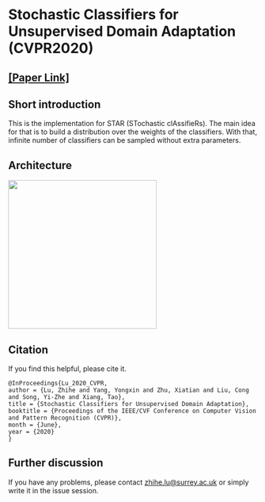 # Stochastic Classifiers for Unsupervised Domain Adaptation (CVPR2020)

## [[Paper Link]](https://openaccess.thecvf.com/content_CVPR_2020/papers/Lu_Stochastic_Classifiers_for_Unsupervised_Domain_Adaptation_CVPR_2020_paper.pdf)

## Short introduction

This is the implementation for STAR (STochastic clAssifieRs). The main idea for that is to build a distribution over the weights of the classifiers. With that, infinite number of classifiers can be sampled without extra parameters.

## Architecture
<a href="url"><img src="https://github.com/zhiheLu/STAR_Stochastic_Classifiers_for_UDA/blob/master/digit_signal_classification/doc/architecture.jpg" align="center" height="300" width="300" ></a>

## Citation

If you find this helpful, please cite it.

```
@InProceedings{Lu_2020_CVPR,
author = {Lu, Zhihe and Yang, Yongxin and Zhu, Xiatian and Liu, Cong and Song, Yi-Zhe and Xiang, Tao},
title = {Stochastic Classifiers for Unsupervised Domain Adaptation},
booktitle = {Proceedings of the IEEE/CVF Conference on Computer Vision and Pattern Recognition (CVPR)},
month = {June},
year = {2020}
}
```

## Further discussion

If you have any problems, please contact zhihe.lu@surrey.ac.uk or simply write it in the issue session.